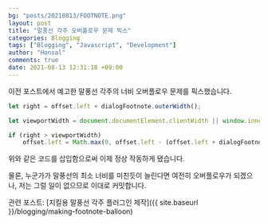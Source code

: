 ```yaml
---
bg: "posts/20210813/FOOTNOTE.png"
layout: post
title: "말풍선 각주 오버플로우 문제 픽스"
categories: Blogging
tags: ["Blogging", "Javascript", "Development"]
author: "Honsal"
comments: true
date: 2021-08-13 12:31:18 +09:00
---
```


이전 포스트에서 예고한 말풍선 각주의 너비 오버플로우 문제를 픽스했습니다.

```js
let right = offset.left + dialogFootnote.outerWidth();

let viewportWidth = document.documentElement.clientWidth || window.innerWidth;

if (right > viewportWidth)
    offset.left = Math.max(0, offset.left - (offset.left + dialogFootnote.outerWidth() - viewportWidth));
```

위와 같은 코드를 삽입함으로써 이제 정상 작동하게 됐습니다.

물론, 누군가가 말풍선의 최소 너비를 미친듯이 늘린다면 여전히 오버플로우가 되겠으나, 저는 그럴 일이 없으므로 이대로 커밋합니다.

관련 포스트: [지킬용 말풍선 각주 플러그인 제작]({{ site.baseurl }}/blogging/making-footnote-balloon)
